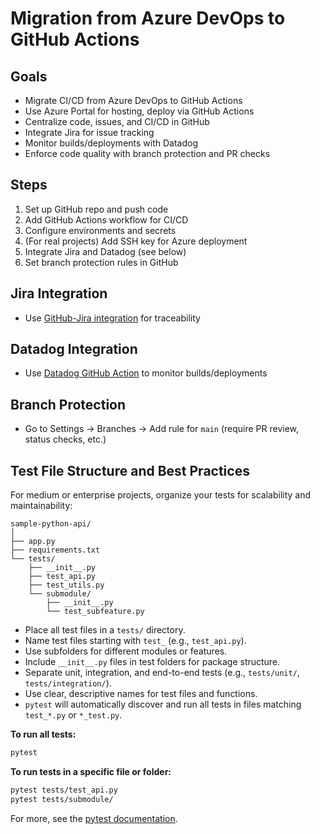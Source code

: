 # Migration from Azure DevOps to GitHub Actions

## Goals
- Migrate CI/CD from Azure DevOps to GitHub Actions
- Use Azure Portal for hosting, deploy via GitHub Actions
- Centralize code, issues, and CI/CD in GitHub
- Integrate Jira for issue tracking
- Monitor builds/deployments with Datadog
- Enforce code quality with branch protection and PR checks

## Steps
1. Set up GitHub repo and push code
2. Add GitHub Actions workflow for CI/CD
3. Configure environments and secrets
4. (For real projects) Add SSH key for Azure deployment
5. Integrate Jira and Datadog (see below)
6. Set branch protection rules in GitHub

## Jira Integration
- Use [GitHub-Jira integration](https://support.atlassian.com/jira-software-cloud/docs/integrate-with-github/) for traceability

## Datadog Integration
- Use [Datadog GitHub Action](https://github.com/DataDog/datadog-actions) to monitor builds/deployments

## Branch Protection
- Go to Settings → Branches → Add rule for `main` (require PR review, status checks, etc.)

## Test File Structure and Best Practices

For medium or enterprise projects, organize your tests for scalability and maintainability:

```
sample-python-api/
│
├── app.py
├── requirements.txt
└── tests/
    ├── __init__.py
    ├── test_api.py
    ├── test_utils.py
    └── submodule/
        ├── __init__.py
        └── test_subfeature.py
```

- Place all test files in a `tests/` directory.
- Name test files starting with `test_` (e.g., `test_api.py`).
- Use subfolders for different modules or features.
- Include `__init__.py` files in test folders for package structure.
- Separate unit, integration, and end-to-end tests (e.g., `tests/unit/`, `tests/integration/`).
- Use clear, descriptive names for test files and functions.
- `pytest` will automatically discover and run all tests in files matching `test_*.py` or `*_test.py`.

**To run all tests:**
```sh
pytest
```

**To run tests in a specific file or folder:**
```sh
pytest tests/test_api.py
pytest tests/submodule/
```

For more, see the [pytest documentation](https://docs.pytest.org/en/stable/). 